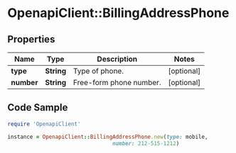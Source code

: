 # OpenapiClient::BillingAddressPhone

## Properties

Name | Type | Description | Notes
------------ | ------------- | ------------- | -------------
**type** | **String** | Type of phone. | [optional] 
**number** | **String** | Free-form phone number. | [optional] 

## Code Sample

```ruby
require 'OpenapiClient'

instance = OpenapiClient::BillingAddressPhone.new(type: mobile,
                                 number: 212-515-1212)
```


